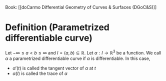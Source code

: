 Book: [[doCarmo Differential Geometry of Curves & Surfaces (DGoC&S)]]
# Definition (Parametrized differentiable curve)
Let $-\infty \leq a<b\leq \infty$ and $I=(a,b)\subseteq \mathbb{R}$.
Let $\alpha:I\to \mathbb{R}^{3}$ be a function.
We call $\alpha$ a parametrized differentiable curve if $\alpha$ is differentiable.
In this case,
- $\alpha'(t)$ is called the tangent vector of $\alpha$ at $t$
- $\alpha(I)$ is called the trace of $\alpha$